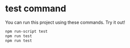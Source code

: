 # test command
You can run this project using these commands. Try it out!

```bash
npm run-script test
npm run test
npm run test
```
